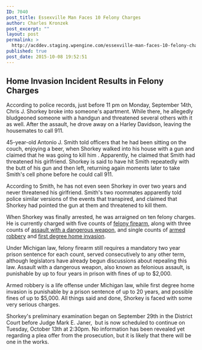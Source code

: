 ```yaml
---
ID: 7040
post_title: Essexville Man Faces 10 Felony Charges
author: Charles Kronzek
post_excerpt: ""
layout: post
permalink: >
  http://acddev.staging.wpengine.com/essexville-man-faces-10-felony-charges.html
published: true
post_date: 2015-10-08 19:52:51
---
```

<h2>Home Invasion Incident Results in Felony Charges</h2>
According to police records, just before 11 pm on Monday, September 14th, Chris J. Shorkey broke into someone's apartment. While there, he allegedly bludgeoned someone with a handgun and threatened several others with it as well. After the assault, he drove away on a Harley Davidson, leaving the housemates to call 911.

<!--more-->

<span style="font-weight: 400;">45-year-old </span><span style="font-weight: 400;">Antonio J. Smith told officers that he had been sitting on the couch, enjoying a beer, when Shorkey walked into his house with a gun and claimed that he was going to kill him . Apparently, he claimed that Smith had threatened his girlfriend. Shorkey is said to have hit Smith repeatedly with the butt of his gun and then left, returning again moments later to take Smith's cell phone before he could call 911.</span>

<span style="font-weight: 400;">According to Smith, he has not even seen Shorkey in over two years and never threatened his girlfriend. Smith's two roommates apparently told police similar versions of the events that transpired, and claimed that Shorkey had pointed the gun at them and threatened to kill them.</span>

<span style="font-weight: 400;">When Shorkey was finally arrested, he was arraigned on ten felony charges. He is currently charged with five counts of <a href="http://acddev.staging.wpengine.com/michigan-felony-firearm-attorneys-michigan-gun-lawyers.html" target="_blank">felony firearm</a>, along with three counts of <a href="http://acddev.staging.wpengine.com/michigan-felonious-assault-attorneys-defense-lawyers.html" target="_blank">assault with a dangerous weapon</a>, and single counts of <a href="http://acddev.staging.wpengine.com/michigan-armed-robbery-attorney.html" target="_blank">armed robbery</a> and <a href="http://acddev.staging.wpengine.com/michigan-home-invasion-attorneys-criminal-defense-lawyers.html" target="_blank">first degree home invasion</a>.</span>

<span style="font-weight: 400;">Under Michigan law, felony firearm still requires a mandatory two year prison sentence for each count, served consecutively to any other term, although legislators have already begun discussions about repealing this law. Assault with a dangerous weapon, also known as felonious assault, is punishable by up to four years in prison with fines of up to $2,000.</span>

<span style="font-weight: 400;">Armed robbery is a life offense under Michigan law, while first degree home invasion is punishable by a prison sentence of up to 20 years, and possible fines of up to $5,000. All things said and done, Shorkey is faced with some very serious charges.</span>

<span style="font-weight: 400;">Shorkey's preliminary examination began on September 29th in the District Court before Judge Mark E. Janer,  but is now scheduled to continue on Tuesday, October 13th at 2:30pm. No information has been revealed yet regarding a plea offer from the prosecution, but it is likely that there will be one in the works.</span>
